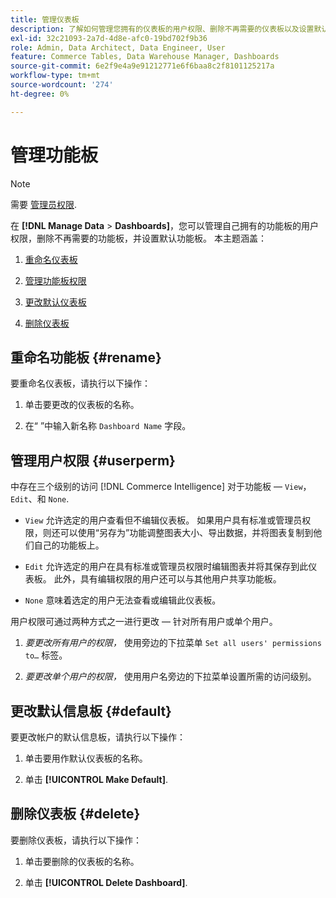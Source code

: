 ```yaml
---
title: 管理仪表板
description: 了解如何管理您拥有的仪表板的用户权限、删除不再需要的仪表板以及设置默认仪表板。
exl-id: 32c21093-2a7d-4d8e-afc0-19bd702f9b36
role: Admin, Data Architect, Data Engineer, User
feature: Commerce Tables, Data Warehouse Manager, Dashboards
source-git-commit: 6e2f9e4a9e91212771e6f6baa8c2f8101125217a
workflow-type: tm+mt
source-wordcount: '274'
ht-degree: 0%

---
```


# 管理功能板

>[!NOTE]
>
>需要 [管理员权限](../../administrator/user-management/user-management.md).

在 **[!DNL Manage Data** > **Dashboards]**，您可以管理自己拥有的功能板的用户权限，删除不再需要的功能板，并设置默认功能板。 本主题涵盖：

1. [重命名仪表板](#rename)

1. [管理功能板权限](#userperm)

1. [更改默认仪表板](#default)

1. [删除仪表板](#delete)

## 重命名功能板 {#rename}

要重命名仪表板，请执行以下操作：

1. 单击要更改的仪表板的名称。

2. 在“ ”中输入新名称 `Dashboard Name` 字段。

## 管理用户权限 {#userperm}

中存在三个级别的访问 [!DNL Commerce Intelligence] 对于功能板 —  `View`， `Edit`、和 `None`.

* `View` 允许选定的用户查看但不编辑仪表板。 如果用户具有标准或管理员权限，则还可以使用“另存为”功能调整图表大小、导出数据，并将图表复制到他们自己的功能板上。

* `Edit` 允许选定的用户在具有标准或管理员权限时编辑图表并将其保存到此仪表板。 此外，具有编辑权限的用户还可以与其他用户共享功能板。

* `None` 意味着选定的用户无法查看或编辑此仪表板。

用户权限可通过两种方式之一进行更改 — 针对所有用户或单个用户。

1. *要更改所有用户的权限，* 使用旁边的下拉菜单 `Set all users' permissions to…` 标签。

1. *要更改单个用户的权限，* 使用用户名旁边的下拉菜单设置所需的访问级别。

## 更改默认信息板 {#default}

要更改帐户的默认信息板，请执行以下操作：

1. 单击要用作默认仪表板的名称。

1. 单击 **[!UICONTROL Make Default]**.

## 删除仪表板 {#delete}

要删除仪表板，请执行以下操作：

1. 单击要删除的仪表板的名称。

1. 单击 **[!UICONTROL Delete Dashboard]**.
